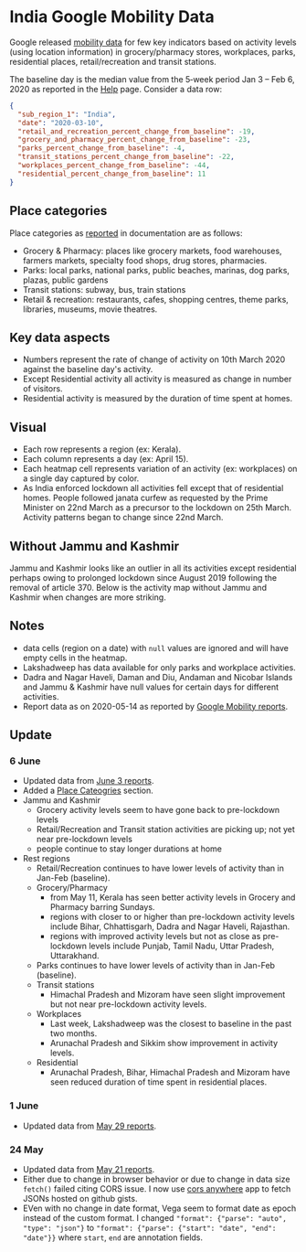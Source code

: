 # India Google Mobility Data

Google released [mobility data](https://www.google.com/covid19/mobility/) for few key indicators based on activity levels (using location information) in grocery/pharmacy stores, workplaces, parks, residential places, retail/recreation and transit stations.

The baseline day is the median value from the 5‑week period Jan 3 – Feb 6, 2020 as reported in the [Help](https://support.google.com/covid19-mobility/answer/9824897?hl=en&ref_topic=9822927#baseline) page. Consider a data row:

```json
{
  "sub_region_1": "India",
  "date": "2020-03-10",
  "retail_and_recreation_percent_change_from_baseline": -19,
  "grocery_and_pharmacy_percent_change_from_baseline": -23,
  "parks_percent_change_from_baseline": -4,
  "transit_stations_percent_change_from_baseline": -22,
  "workplaces_percent_change_from_baseline": -44,
  "residential_percent_change_from_baseline": 11
}
```

## Place categories
Place categories as [reported](https://www.google.com/covid19/mobility/data_documentation.html?hl=en) in documentation are as follows:

- Grocery & Pharmacy: places like grocery markets, food warehouses, farmers markets, specialty food shops, drug stores, pharmacies.
- Parks: local parks, national parks, public beaches, marinas, dog parks, plazas, public gardens
- Transit stations: subway, bus, train stations
- Retail & recreation: restaurants, cafes, shopping centres, theme parks, libraries, museums, movie theatres.


## Key data aspects
- Numbers represent the rate of change of activity on 10th March 2020 against the baseline day's activity. 
- Except Residential activity all activity is measured as change in number of visitors.
- Residential activity is measured by the duration of time spent at homes.

## Visual
- Each row represents a region (ex: Kerala).
- Each column represents a day (ex: April 15).
- Each heatmap cell represents variation of an activity (ex: workplaces) on a single day captured by color.
- As India enforced lockdown all activities fell except that of residential homes. People followed janata curfew as requested by the Prime Minister on 22nd March as a precursor to the lockdown on 25th March. Activity patterns began to change since 22nd March.

<div id="vis"></div>

## Without Jammu and Kashmir
Jammu and Kashmir looks like an outlier in all its activities except residential perhaps owing to prolonged lockdown since August 2019 following the removal of article 370. Below is the activity map without Jammu and Kashmir when changes are more striking.

<div id="vis-wo-jk"></div>
<script src="https://cdnjs.cloudflare.com/ajax/libs/vega/5.12.3/vega.min.js"></script>
<script src="https://cdnjs.cloudflare.com/ajax/libs/vega-tooltip/0.23.0/vega-tooltip.min.js"></script>
<script src="https://cdnjs.cloudflare.com/ajax/libs/fetch-jsonp/1.0.6/fetch-jsonp.min.js"></script>
<script type="text/javascript">
  var cors_api_url = 'https://cors-anywhere.herokuapp.com/';
  function doCORSRequest(options, printResult) {
    var x = new XMLHttpRequest();
    x.open(options.method, cors_api_url + options.url);
    x.onload = x.onerror = function() {
      printResult(x.responseText || '');
    };
    x.send(options.data);
  }

var spec_url = "https://gist.githubusercontent.com/bkamapantula/30a39e134578c7b5bbd5e2f3786c90c6/raw/1be3447725579a31fa476a364bad1bdffbde6011/heatmap-google-mobility-spec.json"

doCORSRequest({
  url: spec_url,
  method: 'GET',
  data: ""
}, function printResult(result) {
    var spec = JSON.parse(result)
    render(spec, "#vis")
    var mobility_data = spec.data.filter(function(d) { return d.name == "mobility" })[0]
    mobility_data.transform.push({"type": "filter", "expr": "datum.sub_region_1 != 'Jammu and Kashmir'"})
    render(spec, "#vis-wo-jk")
})

function render(spec, el) {
  view = new vega.View(vega.parse(spec), {
    renderer:  'svg',  // renderer (canvas or svg)
    container: el,   // parent DOM container
    hover:     true,       // enable hover processing
    tooltip: new vegaTooltip.Handler().call
  })
  return view.runAsync()
}
</script>

## Notes

- data cells (region on a date) with `null` values are ignored and will have empty cells in the heatmap.
- Lakshadweep has data available for only parks and workplace activities.
- Dadra and Nagar Haveli, Daman and Diu, Andaman and Nicobar Islands and Jammu & Kashmir have null values for certain days for different activities.
- Report data as on 2020-05-14 as reported by [Google Mobility reports](https://www.google.com/covid19/mobility/).

## Update

### 6 June
- Updated data from [June 3 reports](https://www.google.com/covid19/mobility/).
- Added a [Place Cateogries](#place-categories) section.
- Jammu and Kashmir
  - Grocery activity levels seem to have gone back to pre-lockdown levels
  - Retail/Recreation and Transit station activities are picking up; not yet near pre-lockdown levels
  - people continue to stay longer durations at home
- Rest regions
  - Retail/Recreation continues to have lower levels of activity than in Jan-Feb (baseline).
  - Grocery/Pharmacy
    - from May 11, Kerala has seen better activity levels in Grocery and Pharmacy barring Sundays.
    - regions with closer to or higher than pre-lockdown activity levels include Bihar, Chhattisgarh, Dadra and Nagar Haveli, Rajasthan.
    - regions with improved activity levels but not as close as pre-lockdown levels include Punjab, Tamil Nadu, Uttar Pradesh, Uttarakhand.
  - Parks continues to have lower levels of activity than in Jan-Feb (baseline).
  - Transit stations
    - Himachal Pradesh and Mizoram have seen slight improvement but not near pre-lockdown activity levels.
  - Workplaces
    - Last week, Lakshadweep was the closest to baseline in the past two months.
    - Arunachal Pradesh and Sikkim show improvement in activity levels.
  - Residential
    - Arunachal Pradesh, Bihar, Himachal Pradesh and Mizoram have seen reduced duration of time spent in residential places.

### 1 June
- Updated data from [May 29 reports](https://www.google.com/covid19/mobility/).

### 24 May
- Updated data from [May 21 reports](https://www.google.com/covid19/mobility/).
- Either due to change in browser behavior or due to change in data size `fetch()` failed citing CORS issue. I now use [cors anywhere](https://cors-anywhere.herokuapp.com/) app to fetch JSONs hosted on github gists.
- EVen with no change in date format, Vega seem to format date as epoch instead of the custom format. I changed `"format": {"parse": "auto", "type": "json"}` to `"format": {"parse": {"start": "date", "end": "date"}}` where `start`, `end` are annotation fields.
